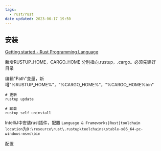 ```yaml
---
tags:
  - rust/rust
date updated: 2023-06-17 19:50
---
```


## 安装

[Getting started - Rust Programming Language](https://www.rust-lang.org/learn/get-started)

新增RUSTUP_HOME，CARGO_HOME 分别指向.rustup，.cargo。必须先建好目录

编辑"Path"变量，新增"%RUSTUP_HOME%"，"%CARGO_HOME%"，"%CARGO_HOME%bin"

```shell
# 更新
rustup update

# 卸载
rustup self uninstall
```

IntelliJ中安装rust插件，配置 `Language & Frameworks|Rust|toolchain location`为`D:\resource\rust\.rustup\toolchains\stable-x86_64-pc-windows-msvc\bin`


配置